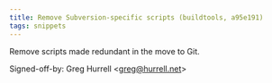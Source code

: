 ```yaml
---
title: Remove Subversion-specific scripts (buildtools, a95e191)
tags: snippets
---
```


Remove scripts made redundant in the move to Git.

Signed-off-by: Greg Hurrell &lt;greg@hurrell.net&gt;
